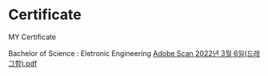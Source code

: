 # Certificate
MY Certificate

Bachelor of Science : Eletronic Engineering
[Adobe Scan 2022년 3월 6일(드래그함).pdf](https://github.com/younghoonyou/Certificate/files/8203492/Adobe.Scan.2022.3.6.pdf)
